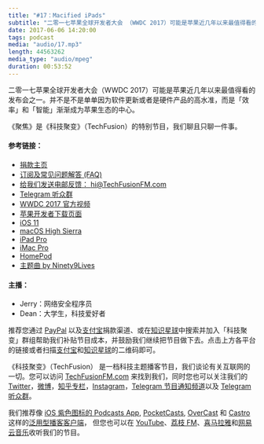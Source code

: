 ```yaml
---
title: "#17：Macified iPads"
subtitle: "二零一七苹果全球开发者大会 （WWDC 2017）可能是苹果近几年以来最值得看的发布会之一。并不是不是单单因为软件更新或者是硬件产品的高水准，而是「效率」和「智能」渐渐成为苹果生态的中心。《聚焦》是《科技聚变》（TechFusion）的特别节目，我们聊且只聊一件事。"
date: 2017-06-06 14:20:00
tags: podcast
media: "audio/17.mp3"
length: 44563262 
media_type: "audio/mpeg"
duration: 00:53:52
---
```


二零一七苹果全球开发者大会（WWDC 2017）可能是苹果近几年以来最值得看的发布会之一。并不是不是单单因为软件更新或者是硬件产品的高水准，而是「效率」和「智能」渐渐成为苹果生态的中心。

《聚焦》是《科技聚变》（TechFusion）的特别节目，我们聊且只聊一件事。

#### 参考链接：

- [捐款主页](https://techfusionfm.com/donate)
- [订阅及常见问题解答 (FAQ)](https://techfusionfm.com/faq)
- [给我们发送电邮反馈： hi@TechFusionFM.com](mailto:hi@techfusionfm.com)
- [Telegram 听众群](https://telegram.me/TechFusionChat)
- [WWDC 2017 官方视频](https://www.apple.com/apple-events/june-2017/)
- [苹果开发者下载页面](http://developer.apple.com/download/)
- [iOS 11](https://www.apple.com/ios/ios-11-preview/)
- [macOS High Sierra](https://www.apple.com/macos/high-sierra-preview/)
- [iPad Pro](https://www.apple.com/ipad-pro/)
- [iMac Pro](https://www.apple.com/imac-pro/)
- [HomePod](https://www.apple.com/homepod/)
- [主题曲 by Ninety9Lives](http://99l.tv/BleedingThroughYU)


#### 主播：

- Jerry：网络安全程序员
- Dean：大学生，科技爱好者

推荐您通过 [PayPal](https://paypal.me/techfusionfm/5) 以及[支付宝](HTTPS://QR.ALIPAY.COM/FKX09288AJOENI0MVZXM12)捐款渠道、或在[知识星球](https://www.xiaomiquan.com)中搜索并加入「科技聚变」群组帮助我们补贴节目成本，并鼓励我们继续把节目做下去。点击上方各平台的链接或者扫描[支付宝](https://techfusionfm.com/images/QR.JPG)和[知识星球](https://t.zsxq.com/IEmEM3f)的二维码即可。

《科技聚变》（TechFusion） 是一档科技主题播客节目，我们谈论有关互联网的一切。您可以访问 [TechFusionFM.com](https://TechFusionFM.com) 来找到我们，同时您也可以关注我们的 [Twitter](http://twitter.com/TechFusionFM)，[微博](http://weibo.com/TechFusionFM)，[知乎专栏](https://zhuanlan.zhihu.com/TechFusion)，[Instagram](http://instagram.com/TechFusionFM)，[Telegram 节目通知频道](https://t.me/TechFusionFM)以及 [Telegram 听众群](https://t.me/TechFusionChat)。

我们推荐像 [iOS 紫色图标的 Podcasts App](https://itunes.apple.com/cn/podcast/id1202658654), [PocketCasts](http://pca.st/podcast/28fcd200-cc7c-0134-10da-25324e2a541d), [OverCast](https://overcast.fm) 和 [Castro](http://supertop.co/castro/) 这样的[泛用型播客客户端](https://techfusionfm.com/faq)， 但您也可以在 [YouTube](https://www.youtube.com/channel/UC6uvHf21Tjm5lepw6P2Ki-Q)、[荔枝 FM](https://www.lizhi.fm/1494013/)、[喜马拉雅](http://www.ximalaya.com/72456289/album/6648521)和[网易云音乐](http://music.163.com/#/djradio?id=347498120)收听我们的节目。
